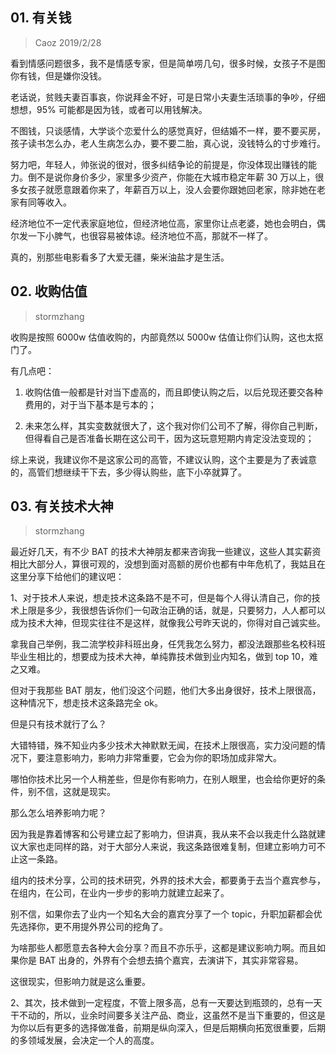 ## 01. 有关钱
> Caoz
2019/2/28

看到情感问题很多，我不是情感专家，但是简单唠几句，很多时候，女孩子不是图你有钱，但是嫌你没钱。

老话说，贫贱夫妻百事哀，你说拜金不好，可是日常小夫妻生活琐事的争吵，仔细想想，95% 可能都是因为钱，或者可以用钱解决。

不图钱，只谈感情，大学谈个恋爱什么的感觉真好，但结婚不一样，要不要买房，孩子读书怎么办，老人生病怎么办，要不要二胎，真心说，没钱特么的寸步难行。

努力吧，年轻人，帅张说的很对，很多纠结争论的前提是，你没体现出赚钱的能力。倒不是说你身价多少，家里多少资产，你能在大城市稳定年薪 30 万以上，很多女孩子就愿意跟着你来了，年薪百万以上，没人会要你跟她回老家，除非她在老家有同等收入。

经济地位不一定代表家庭地位，但经济地位高，家里你让点老婆，她也会明白，偶尔发一下小脾气，也很容易被体谅。经济地位不高，那就不一样了。

真的，别那些电影看多了大爱无疆，柴米油盐才是生活。

## 02. 收购估值
> stormzhang

收购是按照 6000w 估值收购的，内部竟然以 5000w 估值让你们认购，这也太抠门了。

有几点吧：

1. 收购估值一般都是针对当下虚高的，而且即使认购之后，以后兑现还要交各种费用的，对于当下基本是亏本的；

2. 未来怎么样，其实变数就很大了，这个我对你们公司不了解，得你自己判断，但得看自己是否准备长期在这公司干，因为这玩意短期内肯定没法变现的；

综上来说，我建议你不是这家公司的高管，不建议认购，这个主要是为了表诚意的，高管们想继续干下去，多少得认购些，底下小卒就算了。

## 03. 有关技术大神
> stormzhang

最近好几天，有不少 BAT 的技术大神朋友都来咨询我一些建议，这些人其实薪资相比大部分人，算很可观的，没想到面对高额的房价也都有中年危机了，我姑且在这里分享下给他们的建议吧：

1、对于技术人来说，想走技术这条路不是不可，但是每个人得认清自己，你的技术上限是多少，我很想告诉你们一句政治正确的话，就是，只要努力，人人都可以成为技术大神，但现实往往不是这样，就像我公号昨天说的，你得对自己诚实些。

拿我自己举例，我二流学校非科班出身，任凭我怎么努力，都没法跟那些名校科班毕业生相比的，想要成为技术大神，单纯靠技术做到业内知名，做到 top 10，难之又难。

但对于我那些 BAT 朋友，他们没这个问题，他们大多出身很好，技术上限很高，这种情况下，想走技术这条路完全 ok。

但是只有技术就行了么？

大错特错，殊不知业内多少技术大神默默无闻，在技术上限很高，实力没问题的情况下，要注意影响力，影响力非常重要，它会为你的职场加成非常大。

哪怕你技术比另一个人稍差些，但是你有影响力，在别人眼里，也会给你更好的条件，别不信，这就是现实。

那么怎么培养影响力呢？

因为我是靠着博客和公号建立起了影响力，但讲真，我从来不会以我走什么路就建议大家也走同样的路，对于大部分人来说，我这条路很难复制，但建立影响力可不止这一条路。

组内的技术分享，公司的技术研究，外界的技术大会，都要勇于去当个嘉宾参与，在组内，在公司，在业内一步步的影响力就建立起来了。

别不信，如果你去了业内一个知名大会的嘉宾分享了一个 topic，升职加薪都会优先选择你，更不用提外界公司的挖角了。

为啥那些人都愿意去各种大会分享？而且不亦乐乎，这都是建议影响力啊。而且如果你是 BAT 出身的，外界有个会想去搞个嘉宾，去演讲下，其实非常容易。

这很现实，但影响力就是这么重要。

2、其次，技术做到一定程度，不管上限多高，总有一天要达到瓶颈的，总有一天干不动的，所以，业余时间要多关注产品、商业，这虽然不是当下重要的，但这是为你以后有更多的选择做准备，前期是纵向深入，但是后期横向拓宽很重要，后期的多领域发展，会决定一个人的高度。






